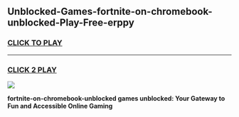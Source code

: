 
## Unblocked-Games-fortnite-on-chromebook-unblocked-Play-Free-erppy
<h3>
<a href="https://premium76.site?title=fortnite-on-chromebook-unblocked&ref=12A">CLICK TO PLAY</a></h3>
<hr>

<h3>
<a href="https://premium76.site?title=fortnite-on-chromebook-unblocked&ref=12A">CLICK 2 PLAY</a>
  
</h3>

<a href="https://premium76.site?title=fortnite-on-chromebook-unblocked&ref=12A"><img src="https://clearcache.store/games.png"></a>


**fortnite-on-chromebook-unblocked games unblocked: Your Gateway to Fun and Accessible Online Gaming**
